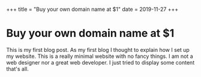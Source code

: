 +++
title = "Buy your own domain name at $1"
date = 2019-11-27
+++

# Buy your own domain name at $1
This is my first blog post. As my first blog I thought to explain how I set up my website. This is a really minimal website with no fancy things. I am not a web designer nor a great web developer. I just tried to display some content that's all.

